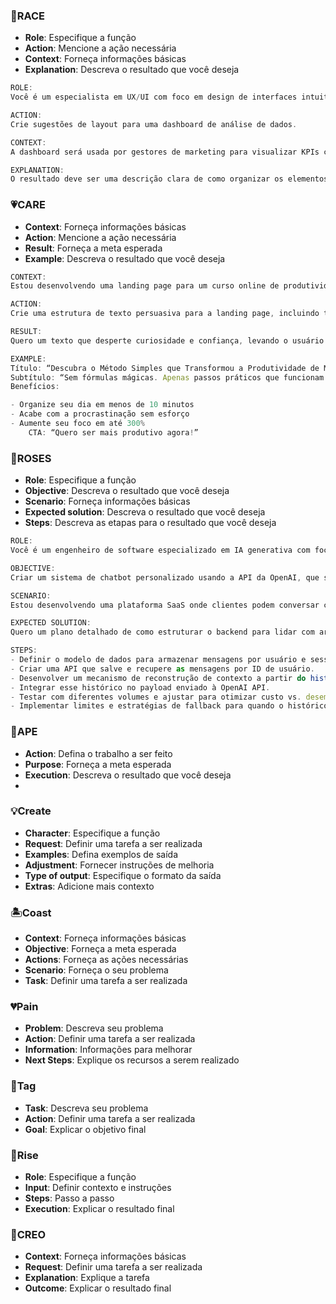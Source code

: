 ### 🏁RACE
- **Role**: Especifique a função
- **Action**: Mencione a ação necessária
- **Context**: Forneça informações básicas
- **Explanation**: Descreva o resultado que você deseja
```ts
ROLE:
Você é um especialista em UX/UI com foco em design de interfaces intuitivas.

ACTION:
Crie sugestões de layout para uma dashboard de análise de dados.

CONTEXT:
A dashboard será usada por gestores de marketing para visualizar KPIs como CAC, LTV, ROI e taxa de conversão, com dados atualizados em tempo real.

EXPLANATION:
O resultado deve ser uma descrição clara de como organizar os elementos visuais da interface (gráficos, filtros, menus, cores) para maximizar a compreensão e a usabilidade, com foco em tomada de decisão rápida.
```

  
### 💗CARE
- **Context**: Forneça informações básicas
- **Action**: Mencione a ação necessária
- **Result**: Forneça a meta esperada
- **Example**: Descreva o resultado que você deseja
```ts
CONTEXT:
Estou desenvolvendo uma landing page para um curso online de produtividade pessoal voltado para profissionais autônomos. O público-alvo tem entre 25 e 45 anos, já consome conteúdo de desenvolvimento pessoal, mas ainda não encontrou uma metodologia que consiga aplicar no dia a dia.

ACTION:
Crie uma estrutura de texto persuasiva para a landing page, incluindo título principal, subtítulo, tópicos de benefícios e uma chamada para ação (CTA).

RESULT:
Quero um texto que desperte curiosidade e confiança, levando o usuário a clicar no botão de inscrição.

EXAMPLE:
Título: “Descubra o Método Simples que Transformou a Produtividade de Mais de 5.000 Profissionais”  
Subtítulo: “Sem fórmulas mágicas. Apenas passos práticos que funcionam.”  
Benefícios:

- Organize seu dia em menos de 10 minutos
- Acabe com a procrastinação sem esforço
- Aumente seu foco em até 300%  
    CTA: “Quero ser mais produtivo agora!”
```
### 🌹ROSES
- **Role**: Especifique a função
- **Objective**: Descreva o resultado que você deseja
- **Scenario**: Forneça informações básicas
- **Expected solution**: Descreva o resultado que você deseja
- **Steps**: Descreva as etapas para o resultado que você deseja
```ts
ROLE:
Você é um engenheiro de software especializado em IA generativa com foco em aplicações práticas para negócios.

OBJECTIVE:
Criar um sistema de chatbot personalizado usando a API da OpenAI, que seja capaz de manter o contexto da conversa com usuários em sessões diferentes.

SCENARIO:
Estou desenvolvendo uma plataforma SaaS onde clientes podem conversar com assistentes virtuais treinados com dados específicos de seus negócios. O sistema será construído com TypeScript, NestJS no backend, e armazenará as conversas em banco de dados relacional. Queremos que o bot lembre interações passadas de um usuário para oferecer respostas mais inteligentes e contextuais.

EXPECTED SOLUTION:
Quero um plano detalhado de como estruturar o backend para lidar com armazenamento, recuperação e injeção de contexto na API da OpenAI, garantindo baixo custo e boa performance.

STEPS:
- Definir o modelo de dados para armazenar mensagens por usuário e sessão.
- Criar uma API que salve e recupere as mensagens por ID de usuário.
- Desenvolver um mecanismo de reconstrução de contexto a partir do histórico (usando summarization, se necessário).
- Integrar esse histórico no payload enviado à OpenAI API.
- Testar com diferentes volumes e ajustar para otimizar custo vs. desempenho.
- Implementar limites e estratégias de fallback para quando o histórico for muito longo.
```
### 🐒APE
- **Action**: Defina o trabalho a ser feito
- **Purpose**: Forneça a meta esperada
- **Execution**: Descreva o resultado que você deseja
-
### 💡Create
- **Character**: Especifique a função
- **Request**: Definir uma tarefa a ser realizada
- **Examples**: Defina exemplos de saída
- **Adjustment**: Fornecer instruções de melhoria
- **Type of output**: Especifique o formato da saída
- **Extras**: Adicione mais contexto
### 🏝️Coast
- **Context**: Forneça informações básicas
- **Objective**: Forneça a meta esperada
- **Actions**: Forneça as ações necessárias
- **Scenario**: Forneça o seu problema
- **Task**: Definir uma tarefa a ser realizada
### 💔Pain
- **Problem**: Descreva seu problema
- **Action**: Definir uma tarefa a ser realizada
- **Information**: Informações para melhorar
- **Next Steps**: Explique os recursos a serem realizado
### 🔰Tag
- **Task**: Descreva seu problema
- **Action**: Definir uma tarefa a ser realizada
- **Goal**: Explicar o objetivo final
### 🚀Rise
- **Role**: Especifique a função
- **Input**: Definir contexto e instruções
- **Steps**: Passo a passo
- **Execution**: Explicar o resultado final
### 📝CREO
- **Context**: Forneça informações básicas
- **Request**: Definir uma tarefa a ser realizada
- **Explanation**: Explique a tarefa
- **Outcome**: Explicar o resultado final


